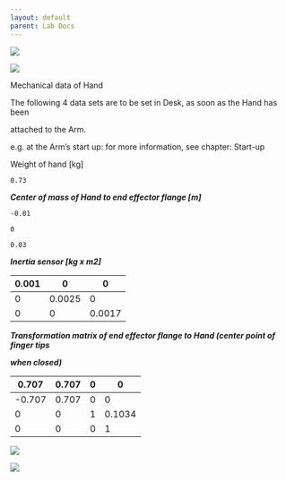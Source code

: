 ```yaml
---
layout: default
parent: Lab Docs
---  
```


  
![](https://attachments3.clickup.com/1f6897c9-ae11-40ff-8b43-372291a68f7b/image.png)

  

![](https://attachments3.clickup.com/525e201e-6836-4749-b5c2-dd106224b7cb/image.png)

  

Mechanical data of Hand

The following 4 data sets are to be set in Desk, as soon as the Hand has been

attached to the Arm.

e.g. at the Arm’s start up: for more information, see chapter: Start-up

Weight of hand \[kg\]

`0.73`

  

**_Center of mass of Hand to end effector flange \[m\]_**

`-0.01`

`0`

`0.03`

  

**_Inertia sensor \[kg x m2\]_**

| 0.001 | 0 | 0 |
| --- | --- | --- |
| 0 | 0.0025 | 0 |
| 0 | 0 | 0.0017 |

  

  

  

**_Transformation matrix of end effector flange to Hand (center point of finger tips_**

**_when closed)_**

| 0.707 | 0.707 | 0 | 0 |
| --- | --- | --- | --- |
| \-0.707 | 0.707 | 0 | 0 |
| 0 | 0 | 1 | 0.1034 |
| 0 | 0 | 0 | 1 |

  

![](https://t2153382.p.clickup-attachments.com/t2153382/05c18844-0ecf-483a-a336-22170fc455dc/image.png)

![](https://t2153382.p.clickup-attachments.com/t2153382/38d774b6-7a0e-419e-838d-afbb8ad397ea/image.png)
